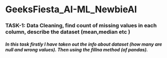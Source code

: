 # GeeksFiesta_AI-ML_NewbieAI
### TASK-1: Data Cleaning, find count of missing values in each column, describe the dataset (mean,median etc )

<h5>In this task firstly I have taken out the info about dataset (how many are null and wrong values). Then using the fillna method (of pandas).
